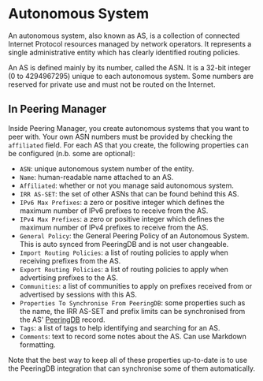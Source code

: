 # Autonomous System

An autonomous system, also known as AS, is a collection of connected Internet
Protocol resources managed by network operators. It represents a single
administrative entity which has clearly identified routing policies.

An AS is defined mainly by its number, called the ASN. It is a 32-bit integer
(0 to 4294967295) unique to each autonomous system. Some numbers are reserved
for private use and must not be routed on the Internet.

## In Peering Manager

Inside Peering Manager, you create autonomous systems that you want to peer
with. Your own ASN numbers must be provided by checking the `affiliated`
field. For each AS that you create, the following properties can be configured
(n.b. some are optional):

* `ASN`: unique autonomous system number of the entity.
* `Name`: human-readable name attached to an AS.
* `Affiliated`: whether or not you manage said autonomous system.
* `IRR AS-SET`: the set of other ASNs that can be found behind this AS.
* `IPv6 Max Prefixes`: a zero or positive integer which defines the maximum
  number of IPv6 prefixes to receive from the AS.
* `IPv4 Max Prefixes`: a zero or positive integer which defines the maximum
  number of IPv4 prefixes to receive from the AS.
* `General Policy`: the General Peering Policy of an Autonomous System. This
  is auto synced from PeeringDB and is not user changeable.
* `Import Routing Policies`: a list of routing policies to apply when
   receiving prefixes from the AS.
* `Export Routing Policies`: a list of routing policies to apply when
   advertising prefixes to the AS.
* `Communities`: a list of communities to apply on prefixes received from or
  advertised by sessions with this AS.
* `Properties To Synchronise From PeeringDB`: some properties such as the
  name, the IRR AS-SET and prefix limits can be synchronised from the
  AS' [PeeringDB](https://peeringdb.com/) record.
* `Tags`: a list of tags to help identifying and searching for an AS.
* `Comments`: text to record some notes about the AS. Can use Markdown
  formatting.

Note that the best way to keep all of these properties up-to-date is to use the
PeeringDB integration that can synchronise some of them automatically.
